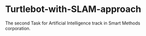 # Turtlebot-with-SLAM-approach
The second Task for Artificial Intelligence track in Smart Methods corporation.
